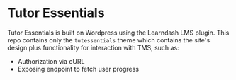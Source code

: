 # Tutor Essentials 

Tutor Essentials is built on Wordpress using the Learndash LMS plugin. This repo contains only the `tutessentials` theme which contains the site's design plus functionality for interaction with TMS, such as:

* Authorization via cURL
* Exposing endpoint to fetch user progress
